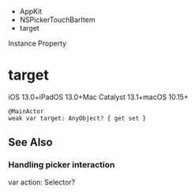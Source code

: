 

- AppKit
- NSPickerTouchBarItem
-  target 

Instance Property

# target

iOS 13.0+iPadOS 13.0+Mac Catalyst 13.1+macOS 10.15+

``` source
@MainActor
weak var target: AnyObject? { get set }
```

## See Also

### Handling picker interaction

var action: Selector?

